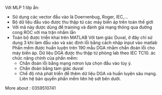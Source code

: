 Với MLP 1 lớp ẩn: 
- Sử dụng các vector đầu vào là Doernenbug, Roger, IEC,...
- Bộ dữ liệu đầu vào được thu thập từ các máy biến áp trên toàn thế giới
- Với mã này được dùng để training và đánh giá mạng thông qua đường cong ROC với ma trận nhầm lẫn
- Toàn bộ được triển khai trên MATLAB
Với tam giác Duval, ở đây chỉ sử dụng 3 khi làm đầu vào và xác định lỗi bằng cách nhập input vào matlab
Phần mềm được huấn luyện trên 190 mẫu DGA nhằm chẩn đoán lỗi cho máy biến áp. Dữ liệu DGA được thu thập từ phòng lab theo IEC TC10.
  ác chức năng chính của phần mềm:
  - Chẩn đoán lỗi bằng mạng nơron lựa chọn đầu vào tùy ý.
  - Chấn đoán bằng tam giác duval
  - Chế độ nhà phát triển để thêm dữ liệu DGA và huấn luyện sâu mạng.
  Liên hệ bản quyền phần mềm liên hệ sdt bên dưới.

More about : 0359510741
  
